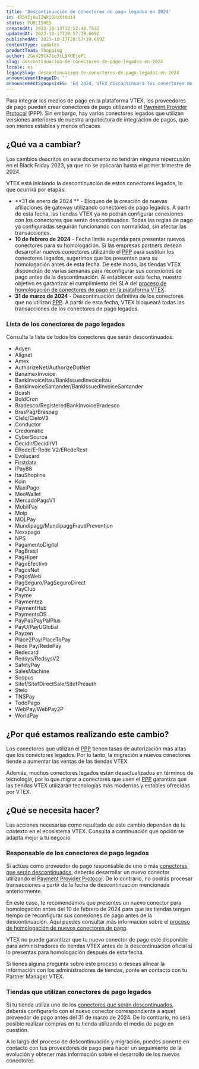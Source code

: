 ```yaml
---
title: 'Descontinuación de conectores de pago legados en 2024'
id: 4R5YIjUu1IWkiOHzXtQU14
status: PUBLISHED
createdAt: 2023-10-13T12:52:48.753Z
updatedAt: 2023-10-17T20:57:39.669Z
publishedAt: 2023-10-17T20:57:39.669Z
contentType: updates
productTeam: Shopping
author: 2Gy429C47ie3tL9XUEjeFL
slug: descontinuacion-de-conectores-de-pago-legados-en-2024
locale: es
legacySlug: descontinuacion-de-conectores-de-pago-legados-en-2024
announcementImageID: ''
announcementSynopsisES: 'En 2024, VTEX discontinuará los conectores de pagos heredados, que no utilizan el Payment Provider Protocol.'
---
```


Para integrar los medios de pago en la plataforma VTEX, los proveedores de pago pueden crear conectores de pago utilizando el [Payment Provider Protocol](https://help.vtex.com/es/tutorial/payment-provider-protocol--RdsT2spdq80MMwwOeEq0m) (PPP). Sin embargo, hay varios conectores legados que utilizan versiones anteriores de nuestra arquitectura de integración de pagos, que son menos estables y menos eficaces.

## ¿Qué va a cambiar?

<div class="alert alert-danger">
Los cambios descritos en este documento no tendrán ninguna repercusión en el Black Friday 2023,  ya que no se aplicarán hasta el primer trimestre de 2024.
</div>

VTEX está iniciando la descontinuación de estos conectores legados, lo que ocurrirá por etapas:

- **31 de enero de 2024 ** - Bloqueo de la creación de nuevas afiliaciones de gateway utilizando conectores de pago legados. A partir de esta fecha, las tiendas VTEX ya no podrán configurar conexiones con los conectores que serán descontinuados. Todas las reglas de pago ya configuradas seguirán funcionando con normalidad, sin afectar las transacciones.
- **10 de febrero de 2024** - Fecha límite sugerida para presentar nuevos conectores para su homologación. Si las empresas partners desean desarrollar nuevos conectores utilizando el [PPP](https://help.vtex.com/es/tutorial/payment-provider-protocol--RdsT2spdq80MMwwOeEq0m) para sustituir los conectores legados, sugerimos que los presenten para su homologación antes de esta fecha. De este modo, las tiendas VTEX dispondrán de varias semanas para reconfigurar sus conexiones de pago antes de la descontinuación. Al establecer esta fecha, nuestro objetivo es garantizar el cumplimiento del SLA del [proceso de homologación de conectores de pago en la plataforma VTEX](https://developers.vtex.com/docs/guides/payments-integration-payment-provider-homologation).
- **31 de marzo de 2024** - Descontinuación definitiva de los conectores que no utilizan [PPP](https://help.vtex.com/es/tutorial/payment-provider-protocol--RdsT2spdq80MMwwOeEq0m). A partir de esta fecha, VTEX bloqueará todas las transacciones de los conectores de pago legados.

### Lista de los conectores de pago legados

Consulta la lista de todos los conectores que serán descontinuados:

- Adyen
- Alignet
- Amex
- AuthorizeNet/AuthorizeDotNet
- BanamexInvoice
- BankInvoiceItau/BankIssuedInvoiceItau
- BankInvoiceSantander/BankIssuedInvoiceSantander
- Bcash
- BoldCron
- Bradesco/RegisteredBankInvoiceBradesco
- BrasPag/Braspag
- Cielo/CieloV3
- Conductor
- Credomatic
- CyberSource
- Decidir/DecidirV1
- ERede/E-Rede V2/ERedeRest
- Evolucard
- Firstdata
- IPay88
- ItauShopline
- Koin
- MaxiPago
- MeoWallet
- MercadoPagoV1
- MobilPay
- Moip
- MOLPay
- Mundipagg/MundipaggFraudPrevention
- Nexxpago
- NPS
- PagamentoDigital
- PagBrasil
- PagHiper
- PagoEfectivo
- PagosNet
- PagosWeb
- PagSeguro/PagSeguroDirect
- PayClub
- Payme
- Paymentez
- PaymentHub
- PaymentsOS
- PayPal/PayPalPlus
- PayU/PayUGlobal
- Payzen
- Place2Pay/PlaceToPay
- Rede Pay/RedePay
- Redecard
- Redsys/RedsysV2
- SafetyPay
- SalesMachine
- Scopus
- Sitef/SitefDirectSale/SitefPreauth
- Stelo
- TNSPay
- TodoPago
- WebPay/WebPay2P
- WorldPay

## ¿Por qué estamos realizando este cambio?

Los conectores que utilizan el [PPP](https://help.vtex.com/es/tutorial/payment-provider-protocol--RdsT2spdq80MMwwOeEq0m) tienen tasas de autorización más altas que los conectores legados. Por lo tanto, la migración a nuevos conectores tiende a aumentar las ventas de las tiendas VTEX.

Además, muchos conectores legados están desactualizados en términos de tecnología,  por lo que migrar a conectores que usen el [PPP](https://help.vtex.com/es/tutorial/payment-provider-protocol--RdsT2spdq80MMwwOeEq0m) garantiza que las tiendas VTEX utilizarán tecnologías más modernas y estables ofrecidas por VTEX.

## ¿Qué se necesita hacer?

Las acciones necesarias como resultado de este cambio dependen de tu contexto en el ecosistema VTEX. Consulta a continuación qué opción se adapta mejor a tu negocio.

### Responsable de los conectores de pago legados

Si actúas como proveedor de pago responsable de uno o más [conectores que serán descontinuados](#lista-de-los-conectores-de-pago-legados), deberás desarrollar un nuevo conector utilizando el [Payment Provider Protocol](https://help.vtex.com/es/tutorial/payment-provider-protocol--RdsT2spdq80MMwwOeEq0m). De lo contrario, no podrás procesar transacciones a partir de la fecha de descontinuación mencionada anteriormente.

En este caso, te recomendamos que presentes un nuevo conector para homologación antes del 10 de febrero de 2024 para que las tiendas tengan tiempo de reconfigurar sus conexiones de pago antes de la descontinuación. Aquí puedes consultar más información sobre el [proceso de homologación de nuevos conectores de pago](https://developers.vtex.com/docs/guides/payments-integration-payment-provider-homologation).

<div class="alert alert-danger">
VTEX no puede garantizar que tu nuevo conector de pago esté disponible para administradores de tiendas VTEX antes de la descontinuación oficial si lo presentas para homologación después de esta fecha.
</div>

Si tienes alguna pregunta sobre este proceso o deseas alinear la información con los administradores de tiendas, ponte en contacto con tu Partner Manager VTEX.

### Tiendas que utilizan conectores de pago legados

Si tu tienda utiliza uno de los [conectores que serán descontinuados](#lista-de-los-conectores-de-pago-legados), deberás configurarlo con el nuevo conector correspondiente a aquel proveedor de pago antes del 31 de marzo de 2024. De lo contrario, no será posible realizar compras en tu tienda utilizando el medio de pago en cuestión.

A lo largo del proceso de descontinuación y migración, puedes ponerte en contacto con tus proveedores de pago para hacer un seguimiento de la evolución y obtener más información sobre el desarrollo de los nuevos conectores.

